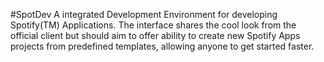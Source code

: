 #SpotDev
A integrated Development Environment for developing Spotify(TM) Applications. The interface shares the cool look from the official client but should aim to offer ability to create new Spotify Apps projects from predefined templates, allowing anyone to get started faster.
